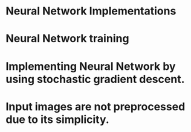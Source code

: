 # Neural Network Implementations
# Neural Network training
# Implementing Neural Network by using stochastic gradient descent.
# Input images are not preprocessed due to its simplicity.
